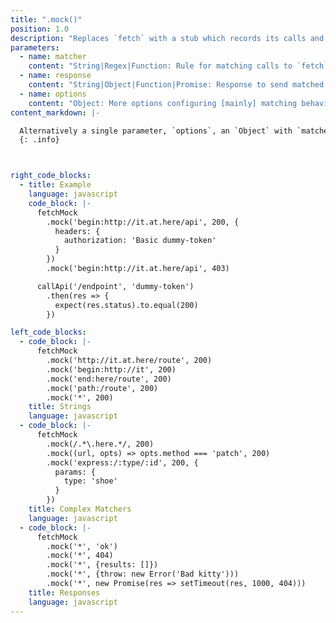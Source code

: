```yaml
---
title: ".mock()"
position: 1.0
description: "Replaces `fetch` with a stub which records its calls and returns a `Response` instance."
parameters:
  - name: matcher
    content: "String|Regex|Function: Rule for matching calls to `fetch`"
  - name: response
    content: "String|Object|Function|Promise: Response to send matched calls"
  - name: options
    content: "Object: More options configuring [mainly] matching behaviour"
content_markdown: |-

  Alternatively a single parameter, `options`, an `Object` with `matcher`, `response` and other options defined, can be passed
  {: .info}



right_code_blocks:
  - title: Example
    language: javascript
    code_block: |-
      fetchMock
        .mock('begin:http://it.at.here/api', 200, {
          headers: {
            authorization: 'Basic dummy-token'
          }
        })
        .mock('begin:http://it.at.here/api', 403)

      callApi('/endpoint', 'dummy-token')
        .then(res => {
          expect(res.status).to.equal(200)
        })

left_code_blocks:
  - code_block: |-
      fetchMock
        .mock('http://it.at.here/route', 200)
        .mock('begin:http://it', 200)
        .mock('end:here/route', 200)
        .mock('path:/route', 200)
        .mock('*', 200)
    title: Strings
    language: javascript
  - code_block: |-
      fetchMock
        .mock(/.*\.here.*/, 200)
        .mock((url, opts) => opts.method === 'patch', 200)
        .mock('express:/:type/:id', 200, {
          params: {
            type: 'shoe'
          }
        })
    title: Complex Matchers
    language: javascript
  - code_block: |-
      fetchMock
        .mock('*', 'ok')
        .mock('*', 404)
        .mock('*', {results: []})
        .mock('*', {throw: new Error('Bad kitty')))
        .mock('*', new Promise(res => setTimeout(res, 1000, 404)))
    title: Responses
    language: javascript
---
```



